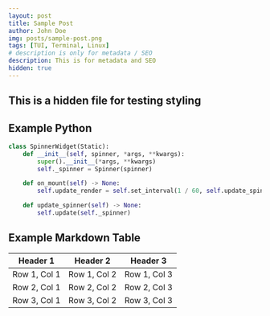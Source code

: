 ```yaml
---
layout: post
title: Sample Post
author: John Doe
img: posts/sample-post.png
tags: [TUI, Terminal, Linux]
# description is only for metadata / SEO
description: This is for metadata and SEO
hidden: true
---
```


## This is a hidden file for testing styling

## Example Python

```py
class SpinnerWidget(Static):
    def __init__(self, spinner, *args, **kwargs):
        super().__init__(*args, **kwargs)
        self._spinner = Spinner(spinner)  

    def on_mount(self) -> None:
        self.update_render = self.set_interval(1 / 60, self.update_spinner)

    def update_spinner(self) -> None:
        self.update(self._spinner)
```

## Example Markdown Table

| Header 1     | Header 2     | Header 3     |
|--------------|--------------|--------------|
| Row 1, Col 1 | Row 1, Col 2 | Row 1, Col 3 |
| Row 2, Col 1 | Row 2, Col 2 | Row 2, Col 3 |
| Row 3, Col 1 | Row 3, Col 2 | Row 3, Col 3 |
